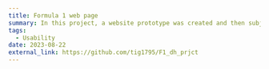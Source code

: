 ```yaml
---
title: Formula 1 web page
summary: In this project, a website prototype was created and then subjected to a Nielsen heuristic evaluation, enabling usability assessment and user experience analysis. The obtained insights informed iterative improvements.
tags:
  - Usability
date: 2023-08-22
external_link: https://github.com/tig1795/F1_dh_prjct
---
```

